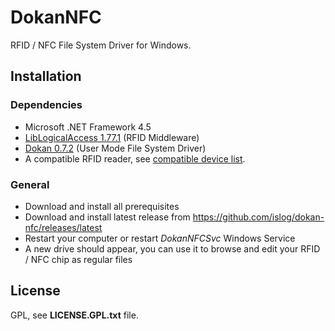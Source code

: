 # DokanNFC
RFID / NFC File System Driver for Windows.

## Installation
### Dependencies
 - Microsoft .NET Framework 4.5
 - [LibLogicalAccess 1.77.1](http://artifacts.islog-services.eu/repository/rfid-releases/eu/islog/lib/readers/liblogicalaccess-exe/1.77.1/liblogicalaccess-exe-1.77.1.zip) (RFID Middleware)
 - [Dokan 0.7.2](https://github.com/dokan-dev/dokany/releases/download/0.7.2/DokanInstall_0.7.2.exe) (User Mode File System Driver)
 - A compatible RFID reader, see [compatible device list](http://liblogicalaccess.islog.com/wiki/doku.php/hardware-list#readers).
 
### General
 - Download and install all prerequisites
 - Download and install latest release from https://github.com/islog/dokan-nfc/releases/latest
 - Restart your computer or restart *DokanNFCSvc* Windows Service
 - A new drive should appear, you can use it to browse and edit your RFID / NFC chip as regular files
 
## License
GPL, see **LICENSE.GPL.txt** file.
